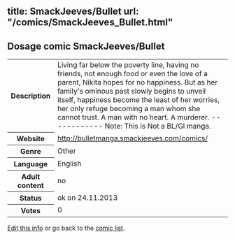 title: SmackJeeves/Bullet
url: "/comics/SmackJeeves_Bullet.html"
---
Dosage comic SmackJeeves/Bullet
-----------------------------------------

<p id="msg"></p>
<script type="text/javascript">
if (window.location.search === '?edit_info_mail=sent_ok') {
  var elem = document.getElementById("msg");
  elem.innerHTML = 'Edited information sucessfully sent for review, which is usually done daily. Thanks!';
  elem.className = 'ok';
}
</script>
<table class="comicinfo">
<tr>
<th>Description</th><td>Living far below the poverty line, having no friends, not enough food or even the love of a parent, Nikita hopes for no happiness. But as her family's ominous past slowly begins to unveil itself, happiness become the least of her worries, her only refuge becoming a man whom she cannot trust. A man with no heart. A murderer. ------------ Note: This is Not a BL/Gl manga.</td>
</tr>
<tr>
<th>Website</th><td><a href="http://bulletmanga.smackjeeves.com/comics/">http://bulletmanga.smackjeeves.com/comics/</a></td>
</tr>
<tr>
<th>Genre</th><td>Other</td>
</tr>
<tr>
<th>Language</th><td>English</td>
</tr>
<tr>
<th>Adult content</th><td>no</td>
</tr>
<tr>
<th>Status</th><td>ok on 24.11.2013</td>
</tr>
<tr>
<th>Votes</th><td>0</td>
</tr>
</table>

[Edit this info](SmackJeeves_Bullet_edit.html) or go back to the [comic list](../comic-index.html).
